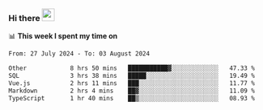 ### Hi there <a href="https://www.gautamkrishnar.com/"><img src="https://media.giphy.com/media/hvRJCLFzcasrR4ia7z/giphy.gif" width="25px"></a>

📊 **This week I spent my time on**

<!--START_SECTION:waka-->

```txt
From: 27 July 2024 - To: 03 August 2024

Other            8 hrs 50 mins   ███████████▓░░░░░░░░░░░░░   47.33 %
SQL              3 hrs 38 mins   █████░░░░░░░░░░░░░░░░░░░░   19.49 %
Vue.js           2 hrs 11 mins   ███░░░░░░░░░░░░░░░░░░░░░░   11.77 %
Markdown         2 hrs 4 mins    ██▓░░░░░░░░░░░░░░░░░░░░░░   11.09 %
TypeScript       1 hr 40 mins    ██▒░░░░░░░░░░░░░░░░░░░░░░   08.93 %
```

<!--END_SECTION:waka-->
